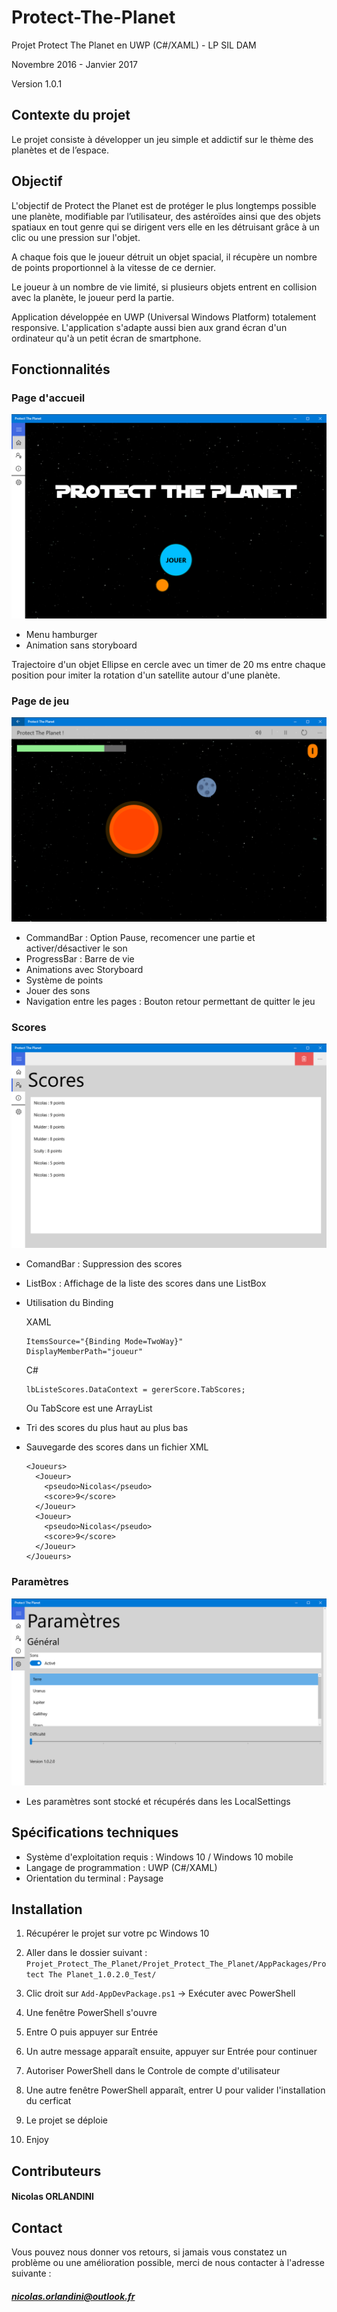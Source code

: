 # Protect-The-Planet

Projet Protect The Planet en UWP (C#/XAML) - LP SIL DAM

Novembre 2016 - Janvier 2017

Version 1.0.1

## Contexte du projet 

Le projet consiste à développer un jeu simple et addictif sur le thème des planètes et de l’espace.

## Objectif  

L'objectif de Protect the Planet est de protéger le plus longtemps possible une planète, modifiable par l’utilisateur, des astéroïdes ainsi que des objets spatiaux en tout genre qui se dirigent vers elle en les détruisant grâce à un clic ou une pression sur l'objet.

A chaque fois que le joueur détruit un objet spacial, il récupère un nombre de points proportionnel à la vitesse de ce dernier.

Le joueur à un nombre de vie limité, si plusieurs objets entrent en collision avec la planète, le joueur perd la partie.



Application développée en UWP (Universal Windows Platform) totalement responsive. L'application s'adapte aussi bien aux grand écran d'un ordinateur qu'à un petit écran de smartphone.


## Fonctionnalités

### Page d'accueil
  
  ![Page Accueil](/Images/Accueil.png "Page d'accueil du jeu")
  
  * Menu hamburger
  * Animation sans storyboard

Trajectoire d'un objet Ellipse en cercle avec un timer de 20 ms entre chaque position pour imiter la rotation d'un satellite autour d'une planète.

### Page de jeu

  ![Page Jeu](/Images/Jeu.png "Page contenant le jeu")
    
  * CommandBar : Option Pause, recomencer une partie et activer/désactiver le son
  * ProgressBar : Barre de vie
  * Animations avec Storyboard
  * Système de points
  * Jouer des sons
  * Navigation entre les pages : Bouton retour permettant de quitter le jeu
  
### Scores
  
  ![Page Scores](/Images/Scores.png  "Page des scores")
  
  * ComandBar : Suppression des scores
  * ListBox : Affichage de la liste des scores dans une ListBox
  * Utilisation du Binding
    
    XAML
    
    ```
    ItemsSource="{Binding Mode=TwoWay}" 
    DisplayMemberPath="joueur"
    ```
    C#
    
     ```
    lbListeScores.DataContext = gererScore.TabScores;
    ```
    Ou TabScore est une ArrayList
  
  * Tri des scores du plus haut au plus bas
  * Sauvegarde des scores dans un fichier XML
  
    ```
    <Joueurs> 
      <Joueur> 
        <pseudo>Nicolas</pseudo> 
        <score>9</score> 
      </Joueur> 
      <Joueur> 
        <pseudo>Nicolas</pseudo> 
        <score>9</score> 
      </Joueur> 
    </Joueurs>
    ```
### Paramètres

  ![Page Scores](/Images/Parametres.png  "Page des paramètres")
  
  * Les paramètres sont stocké et récupérés dans les LocalSettings

## Spécifications techniques

* Système d'exploitation requis : Windows 10 / Windows 10 mobile
* Langage de programmation : UWP (C#/XAML)
* Orientation du terminal : Paysage

## Installation

1. Récupérer le projet sur votre pc Windows 10
2. Aller dans le dossier suivant :
   `Projet_Protect_The_Planet/Projet_Protect_The_Planet/AppPackages/Protect The Planet_1.0.2.0_Test/`
    
3. Clic droit sur `Add-AppDevPackage.ps1` -> Exécuter avec PowerShell 
4. Une fenêtre PowerShell s'ouvre 
5. Entre O puis appuyer sur Entrée 
6. Un autre message apparaît ensuite, appuyer sur Entrée pour continuer 
7. Autoriser PowerShell dans le Controle de compte d'utilisateur 
8. Une autre fenêtre PowerShell apparaît, entrer U pour valider l'installation du cerficat 
9. Le projet se déploie 
10. Enjoy

## Contributeurs

#### Nicolas ORLANDINI

## Contact

Vous pouvez nous donner vos retours, si jamais vous constatez un problème ou une amélioration possible, merci de nous contacter à l'adresse suivante :
##### nicolas.orlandini@outlook.fr
